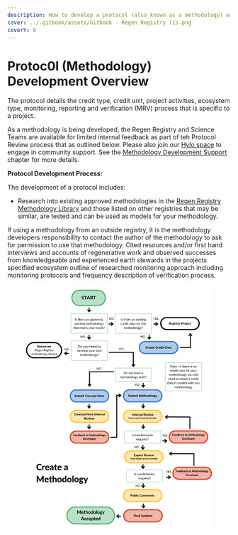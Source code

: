 ```yaml
---
description: How to develop a protocol (also known as a methodology) with Regen Registry
cover: ../.gitbook/assets/Gitbook - Regen Registry (1).png
coverY: 0
---
```


# Protoc0l (Methodology) Development Overview

The protocol details the credit type, credit unit, project activities, ecosystem type, monitoring, reporting and verification (MRV) process that is specific to a project.&#x20;

As a methodology is being developed, the Regen Registry and Science Teams are available for limited internal feedback as part of teh Protocol Review process that as outlined below.  Please also join our [Hylo space](https://www.hylo.com/groups/regen-methodology-development) to engage in community support.  See the [Methodology Development Support](methodology-development-support.md) chapter for more details.

**Protocol Development Process:**&#x20;

The development of a protocol includes:&#x20;

* Research into existing approved methodologies in the [Regen Registry Methodology Library](https://app.gitbook.com/o/HLlZLPGRtuSIEfuq1a8I/s/H1QmzemVpWDCJv0QlPOj/) and those listed on other registries that may be similar, are tested and can be used as models for your methodology.&#x20;

If using a methodology from an outside registry, it is the methodology developers responsibility to contact the author of the methodology to ask for permission to use that methodology. Cited resources and/or first hand interviews and accounts of regenerative work and observed successes from knowledgeable and experienced earth stewards in the projects specified ecosystem outline of researched monitoring approach including monitoring protocols and frequency description of verification process.

<figure><img src="../.gitbook/assets/Methodology.png" alt=""><figcaption></figcaption></figure>
